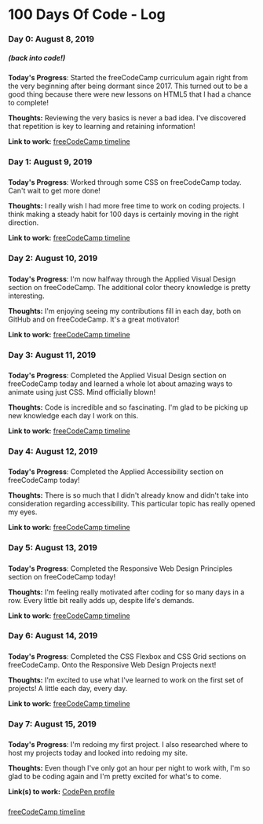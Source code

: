 # 100 Days Of Code - Log

### Day 0: August 8, 2019
##### (back into code!)

**Today's Progress**: Started the freeCodeCamp curriculum again right from the very beginning after being dormant since 2017. This turned out to be a good thing because there were new lessons on HTML5 that I had a chance to complete!

**Thoughts:** Reviewing the very basics is never a bad idea. I've discovered that repetition is key to learning and retaining information!

**Link to work:** [freeCodeCamp timeline](https://www.freecodecamp.org/rainbowcodedev)

### Day 1: August 9, 2019
#####

**Today's Progress**: Worked through some CSS on freeCodeCamp today. Can't wait to get more done!

**Thoughts:** I really wish I had more free time to work on coding projects. I think making a steady habit for 100 days is certainly moving in the right direction.

**Link to work:** [freeCodeCamp timeline](https://www.freecodecamp.org/rainbowcodedev)

### Day 2: August 10, 2019
#####

**Today's Progress**: I'm now halfway through the Applied Visual Design section on freeCodeCamp. The additional color theory knowledge is pretty interesting.

**Thoughts:** I'm enjoying seeing my contributions fill in each day, both on GitHub and on freeCodeCamp. It's a great motivator!

**Link to work:** [freeCodeCamp timeline](https://www.freecodecamp.org/rainbowcodedev)

### Day 3: August 11, 2019
#####

**Today's Progress**: Completed the Applied Visual Design section on freeCodeCamp today and learned a whole lot about amazing ways to animate using just CSS. Mind officially blown!

**Thoughts:** Code is incredible and so fascinating. I'm glad to be picking up new knowledge each day I work on this.

**Link to work:** [freeCodeCamp timeline](https://www.freecodecamp.org/rainbowcodedev)

### Day 4: August 12, 2019
#####

**Today's Progress**: Completed the Applied Accessibility section on freeCodeCamp today!

**Thoughts:** There is so much that I didn't already know and didn't take into consideration regarding accessibility. This particular topic has really opened my eyes.

**Link to work:** [freeCodeCamp timeline](https://www.freecodecamp.org/rainbowcodedev)


### Day 5: August 13, 2019
#####

**Today's Progress**: Completed the Responsive Web Design Principles section on freeCodeCamp today!

**Thoughts:** I'm feeling really motivated after coding for so many days in a row. Every little bit really adds up, despite life's demands.

**Link to work:** [freeCodeCamp timeline](https://www.freecodecamp.org/rainbowcodedev)


### Day 6: August 14, 2019
#####

**Today's Progress**: Completed the CSS Flexbox and CSS Grid sections on freeCodeCamp. Onto the Responsive Web Design Projects next!

**Thoughts:** I'm excited to use what I've learned to work on the first set of projects! A little each day, every day.

**Link to work:** [freeCodeCamp timeline](https://www.freecodecamp.org/rainbowcodedev)

### Day 7: August 15, 2019
#####

**Today's Progress**: I'm redoing my first project. I also researched where to host my projects today and looked into redoing my site.

**Thoughts:** Even though I've only got an hour per night to work with, I'm so glad to be coding again and I'm pretty excited for what's to come.

**Link(s) to work:** [CodePen profile](https://codepen.io/rainbowcodedev)
#####
[freeCodeCamp timeline](https://www.freecodecamp.org/rainbowcodedev)
